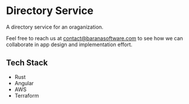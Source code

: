 # Directory Service
A directory service for an oraganization.

Feel free to reach us at contact@baranasoftware.com to see how we can collaborate in app design and implementation effort.

## Tech Stack

* Rust
* Angular
* AWS
* Terraform
